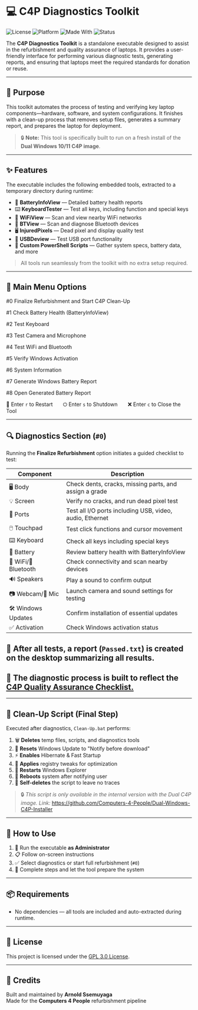 # 💻 C4P Diagnostics Toolkit

![License](https://img.shields.io/github/license/arnoldssemuyaga/C4P-Diagnostics-Toolkit?style=flat-square)
![Platform](https://img.shields.io/badge/Platform-Windows-blue?style=flat-square)
![Made With](https://img.shields.io/badge/Built%20With-Batch%20%26%20PowerShell-lightgrey?style=flat-square)
![Status](https://img.shields.io/badge/Status-Active-brightgreen?style=flat-square)

The **C4P Diagnostics Toolkit** is a standalone executable designed to assist in the refurbishment and quality assurance of laptops. It provides a user-friendly interface for performing various diagnostic tests, generating reports, and ensuring that laptops meet the required standards for donation or reuse.

---

## 🎯 Purpose

This toolkit automates the process of testing and verifying key laptop components—hardware, software, and system configurations. It finishes with a clean-up process that removes setup files, generates a summary report, and prepares the laptop for deployment.

> 🔒 **Note:** This tool is specifically built to run on a fresh install of the **Dual Windows 10/11 C4P image**.

---

## ✨ Features

The executable includes the following embedded tools, extracted to a temporary directory during runtime:

- 🔋 **BatteryInfoView** — Detailed battery health reports  
- ⌨️ **KeyboardTester** — Test all keys, including function and special keys  
- 📶 **WiFiView** — Scan and view nearby WiFi networks  
- 📡 **BTView** — Scan and diagnose Bluetooth devices  
- 🖥️ **InjuredPixels** — Dead pixel and display quality test  
- 🔌 **USBDeview** — Test USB port functionality  
- 📜 **Custom PowerShell Scripts** — Gather system specs, battery data, and more

> All tools run seamlessly from the toolkit with no extra setup required.

---

## 🧭 Main Menu Options

#0 Finalize Refurbishment and Start C4P Clean-Up

#1 Check Battery Health (BatteryInfoView)

#2 Test Keyboard

#3 Test Camera and Microphone

#4 Test WiFi and Bluetooth

#5 Verify Windows Activation

#6 System Information

#7 Generate Windows Battery Report

#8 Open Generated Battery Report

🔁 Enter `r` to Restart  ⏻ Enter `s` to Shutdown  ❌ Enter `c` to Close the Tool

---

## 🔍 Diagnostics Section (`#0`)

Running the **Finalize Refurbishment** option initiates a guided checklist to test:

| Component             | Description                                                                |
|-----------------------|----------------------------------------------------------------------------|
|      🖥️  Body        |            Check dents, cracks, missing parts, and assign a grade          |
|      💡  Screen       |            Verify no cracks, and run dead pixel test                       |
|      🔌  Ports       |            Test all I/O ports including USB, video, audio, Ethernet        |
|      🖱️  Touchpad     |            Test click functions and cursor movement                        |
|      ⌨️ Keyboard     |            Check all keys including special keys                           |
|      🔋  Battery      |            Review battery health with BatteryInfoView                      |
| 📶 WiFi/📡 Bluetooth |            Check connectivity and scan nearby devices                      |
|      🔊  Speakers    |            Play a sound to confirm output                                  |
|   📷 Webcam/🎤 Mic   |            Launch camera and sound settings for testing                   |
|  🛠️ Windows Updates  |            Confirm installation of essential updates                       |
|    ✅  Activation    |            Check Windows activation status                                 |

📄 After all tests, a report (`Passed.txt`) is created on the desktop summarizing all results.
---
📄 The diagnostic process is built to reflect the [C4P Quality Assurance Checklist.](https://docs.google.com/document/d/1Kpm2P4787T_GRvwosgPtFBS1aq-QCjJc-mQaWSITl_A/edit?usp=sharing)
---
---

## 🧹 Clean-Up Script (Final Step)

Executed after diagnostics, `Clean-Up.bat` performs:

1. 🗑️ **Deletes** temp files, scripts, and diagnostics tools  
2. 🔧 **Resets** Windows Update to "Notify before download"  
3. ⚡ **Enables** Hibernate & Fast Startup  
4. 🧠 **Applies** registry tweaks for optimization  
5. 🔁 **Restarts** Windows Explorer  
6. 🔄 **Reboots** system after notifying user  
7. 🧨 **Self-deletes** the script to leave no traces  

> 🔒 *This script is only available in the internal version with the Dual C4P image. Link:* https://github.com/Computers-4-People/Dual-Windows-C4P-Installer

---

## 🚀 How to Use

1. 🛑 Run the executable **as Administrator**  
2. 📋 Follow on-screen instructions  
3. ✅ Select diagnostics or start full refurbishment (`#0`)  
4. 🧼 Complete steps and let the tool prepare the system

---

## 📦 Requirements

- No dependencies — all tools are included and auto-extracted during runtime.

---

## 📄 License

This project is licensed under the [GPL 3.0 License](LICENSE).

---

## 🙌 Credits

Built and maintained by **Arnold Ssemuyaga**  
Made for the **Computers 4 People** refurbishment pipeline
